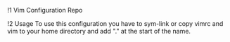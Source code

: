 !1 Vim Configuration Repo

!2 Usage
To use this configuration you have to sym-link or copy vimrc and vim to your home directory and add "." at the start of the name.
